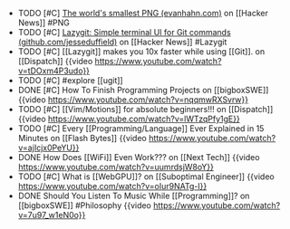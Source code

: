 - TODO [#C] [The world's smallest PNG (evanhahn.com)](https://news.ycombinator.com/item?id=39226549) on [[Hacker News]] #PNG
- TODO [#C] [Lazygit: Simple terminal UI for Git commands (github.com/jesseduffield)](https://news.ycombinator.com/item?id=36782018) on [[Hacker News]] #Lazygit
- TODO [#C] [[Lazygit]] makes you 10x faster while using [[Git]]. on [[Dispatch]]
  {{video https://www.youtube.com/watch?v=tDOxm4P3udo}}
- TODO [#C] #explore [[ugit]]
- DONE [#C] How To Finish Programming Projects on [[bigboxSWE]]
  {{video https://www.youtube.com/watch?v=nqqmwRXSvrw}}
- TODO [#C] [[Vim/Motions]] for absolute beginners!!! on [[Dispatch]]
  {{video https://www.youtube.com/watch?v=lWTzqPfy1gE}}
- TODO [#C] Every [[Programming/Language]] Ever Explained in 15 Minutes on [[Flash Bytes]]
  {{video https://www.youtube.com/watch?v=ajIcjx0PeYU}}
- DONE How Does [[WiFi]] Even Work??? on [[Next Tech]]
  {{video https://www.youtube.com/watch?v=uumrdsjW8oY}}
- TODO [#C] What is [[WebGPU]]? on [[Suboptimal Engineer]]
  {{video https://www.youtube.com/watch?v=oIur9NATg-I}}
- DONE Should You Listen To Music While [[Programming]]? on [[bigboxSWE]] #Philosophy
  {{video https://www.youtube.com/watch?v=7u97_w1eN0o}}
